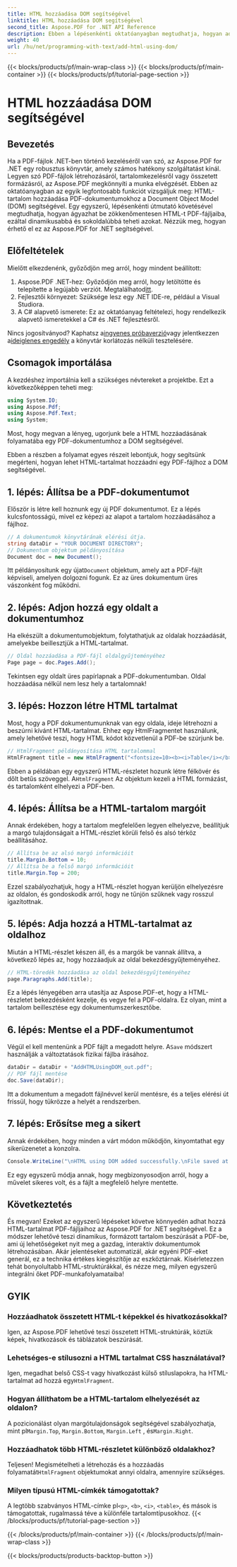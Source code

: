 ```yaml
---
title: HTML hozzáadása DOM segítségével
linktitle: HTML hozzáadása DOM segítségével
second_title: Aspose.PDF for .NET API Reference
description: Ebben a lépésenkénti oktatóanyagban megtudhatja, hogyan adhat hozzá HTML-tartalmat PDF-dokumentumokhoz az Aspose.PDF for .NET használatával. Egyszerűen javíthatja PDF-fájljait dinamikus HTML-formázással.
weight: 40
url: /hu/net/programming-with-text/add-html-using-dom/
---
```


{{< blocks/products/pf/main-wrap-class >}}
{{< blocks/products/pf/main-container >}}
{{< blocks/products/pf/tutorial-page-section >}}

# HTML hozzáadása DOM segítségével

## Bevezetés

Ha a PDF-fájlok .NET-ben történő kezeléséről van szó, az Aspose.PDF for .NET egy robusztus könyvtár, amely számos hatékony szolgáltatást kínál. Legyen szó PDF-fájlok létrehozásáról, tartalomkezelésről vagy összetett formázásról, az Aspose.PDF megkönnyíti a munka elvégzését. Ebben az oktatóanyagban az egyik legfontosabb funkciót vizsgáljuk meg: HTML-tartalom hozzáadása PDF-dokumentumokhoz a Document Object Model (DOM) segítségével. Egy egyszerű, lépésenkénti útmutató követésével megtudhatja, hogyan ágyazhat be zökkenőmentesen HTML-t PDF-fájljaiba, ezáltal dinamikusabbá és sokoldalúbbá teheti azokat. Nézzük meg, hogyan érhető el ez az Aspose.PDF for .NET segítségével.

## Előfeltételek

Mielőtt elkezdenénk, győződjön meg arról, hogy mindent beállított:

1.  Aspose.PDF .NET-hez: Győződjön meg arról, hogy letöltötte és telepítette a legújabb verziót. Megtalálhatod[itt](https://releases.aspose.com/pdf/net/).
2. Fejlesztői környezet: Szüksége lesz egy .NET IDE-re, például a Visual Studiora.
3. A C# alapvető ismerete: Ez az oktatóanyag feltételezi, hogy rendelkezik alapvető ismeretekkel a C# és .NET fejlesztésről.

Nincs jogosítványod? Kaphatsz a[ingyenes próbaverzió](https://releases.aspose.com/)vagy jelentkezzen a[ideiglenes engedély](https://purchase.aspose.com/temporary-license/) a könyvtár korlátozás nélküli tesztelésére.

## Csomagok importálása

A kezdéshez importálnia kell a szükséges névtereket a projektbe. Ezt a következőképpen teheti meg:

```csharp
using System.IO;
using Aspose.Pdf;
using Aspose.Pdf.Text;
using System;
```

Most, hogy megvan a lényeg, ugorjunk bele a HTML hozzáadásának folyamatába egy PDF-dokumentumhoz a DOM segítségével.

Ebben a részben a folyamat egyes részeit lebontjuk, hogy segítsünk megérteni, hogyan lehet HTML-tartalmat hozzáadni egy PDF-fájlhoz a DOM segítségével.

## 1. lépés: Állítsa be a PDF-dokumentumot

Először is létre kell hoznunk egy új PDF dokumentumot. Ez a lépés kulcsfontosságú, mivel ez képezi az alapot a tartalom hozzáadásához a fájlhoz.

```csharp
// A dokumentumok könyvtárának elérési útja.
string dataDir = "YOUR DOCUMENT DIRECTORY";
// Dokumentum objektum példányosítása
Document doc = new Document();
```

 Itt példányosítunk egy újat`Document` objektum, amely azt a PDF-fájlt képviseli, amelyen dolgozni fogunk. Ez az üres dokumentum üres vászonként fog működni.

## 2. lépés: Adjon hozzá egy oldalt a dokumentumhoz

Ha elkészült a dokumentumobjektum, folytathatjuk az oldalak hozzáadását, amelyekbe beillesztjük a HTML-tartalmat.

```csharp
// Oldal hozzáadása a PDF-fájl oldalgyűjteményéhez
Page page = doc.Pages.Add();
```

Tekintsen egy oldalt üres papírlapnak a PDF-dokumentumban. Oldal hozzáadása nélkül nem lesz hely a tartalomnak!

## 3. lépés: Hozzon létre HTML tartalmat

Most, hogy a PDF dokumentumunknak van egy oldala, ideje létrehozni a beszúrni kívánt HTML-tartalmat. Ehhez egy HtmlFragmentet használunk, amely lehetővé teszi, hogy HTML kódot közvetlenül a PDF-be szúrjunk be.

```csharp
// HtmlFragment példányosítása HTML tartalommal
HtmlFragment title = new HtmlFragment("<fontsize=10><b><i>Table</i></b></fontsize>");
```

 Ebben a példában egy egyszerű HTML-részletet hozunk létre félkövér és dőlt betűs szöveggel. A`HtmlFragment` Az objektum kezeli a HTML formázást, és tartalomként elhelyezi a PDF-ben.

## 4. lépés: Állítsa be a HTML-tartalom margóit

Annak érdekében, hogy a tartalom megfelelően legyen elhelyezve, beállítjuk a margó tulajdonságait a HTML-részlet körüli felső és alsó térköz beállításához.

```csharp
// Állítsa be az alsó margó információit
title.Margin.Bottom = 10;
// Állítsa be a felső margó információit
title.Margin.Top = 200;
```

Ezzel szabályozhatjuk, hogy a HTML-részlet hogyan kerüljön elhelyezésre az oldalon, és gondoskodik arról, hogy ne tűnjön szűknek vagy rosszul igazítottnak.

## 5. lépés: Adja hozzá a HTML-tartalmat az oldalhoz

Miután a HTML-részlet készen áll, és a margók be vannak állítva, a következő lépés az, hogy hozzáadjuk az oldal bekezdésgyűjteményéhez.

```csharp
// HTML-töredék hozzáadása az oldal bekezdésgyűjteményéhez
page.Paragraphs.Add(title);
```

Ez a lépés lényegében arra utasítja az Aspose.PDF-et, hogy a HTML-részletet bekezdésként kezelje, és vegye fel a PDF-oldalra. Ez olyan, mint a tartalom beillesztése egy dokumentumszerkesztőbe.

## 6. lépés: Mentse el a PDF-dokumentumot

 Végül el kell mentenünk a PDF fájlt a megadott helyre. A`Save` módszert használják a változtatások fizikai fájlba írásához.

```csharp
dataDir = dataDir + "AddHTMLUsingDOM_out.pdf";
// PDF fájl mentése
doc.Save(dataDir);
```

Itt a dokumentum a megadott fájlnévvel kerül mentésre, és a teljes elérési út frissül, hogy tükrözze a helyét a rendszerben.

## 7. lépés: Erősítse meg a sikert

Annak érdekében, hogy minden a várt módon működjön, kinyomtathat egy sikerüzenetet a konzolra.

```csharp
Console.WriteLine("\nHTML using DOM added successfully.\nFile saved at " + dataDir);
```

Ez egy egyszerű módja annak, hogy megbizonyosodjon arról, hogy a művelet sikeres volt, és a fájlt a megfelelő helyre mentette.

## Következtetés

És megvan! Ezeket az egyszerű lépéseket követve könnyedén adhat hozzá HTML-tartalmat PDF-fájljaihoz az Aspose.PDF for .NET segítségével. Ez a módszer lehetővé teszi dinamikus, formázott tartalom beszúrását a PDF-be, ami új lehetőségeket nyit meg a gazdag, interaktív dokumentumok létrehozásában. Akár jelentéseket automatizál, akár egyéni PDF-eket generál, ez a technika értékes kiegészítője az eszköztárnak. Kísérletezzen tehát bonyolultabb HTML-struktúrákkal, és nézze meg, milyen egyszerű integrálni őket PDF-munkafolyamataiba!

## GYIK

### Hozzáadhatok összetett HTML-t képekkel és hivatkozásokkal?
Igen, az Aspose.PDF lehetővé teszi összetett HTML-struktúrák, köztük képek, hivatkozások és táblázatok beszúrását.

### Lehetséges-e stílusozni a HTML tartalmat CSS használatával?
 Igen, megadhat belső CSS-t vagy hivatkozást külső stíluslapokra, ha HTML-tartalmat ad hozzá egy`HtmlFragment`.

### Hogyan állíthatom be a HTML-tartalom elhelyezését az oldalon?
 A pozicionálást olyan margótulajdonságok segítségével szabályozhatja, mint pl`Margin.Top`, `Margin.Bottom`, `Margin.Left` , és`Margin.Right`.

### Hozzáadhatok több HTML-részletet különböző oldalakhoz?
 Teljesen! Megismételheti a létrehozás és a hozzáadás folyamatát`HtmlFragment` objektumokat annyi oldalra, amennyire szükséges.

### Milyen típusú HTML-címkék támogatottak?
 A legtöbb szabványos HTML-címke pl`<p>`, `<b>`, `<i>`, `<table>`, és mások is támogatottak, rugalmassá téve a különféle tartalomtípusokhoz.
{{< /blocks/products/pf/tutorial-page-section >}}

{{< /blocks/products/pf/main-container >}}
{{< /blocks/products/pf/main-wrap-class >}}

{{< blocks/products/products-backtop-button >}}

